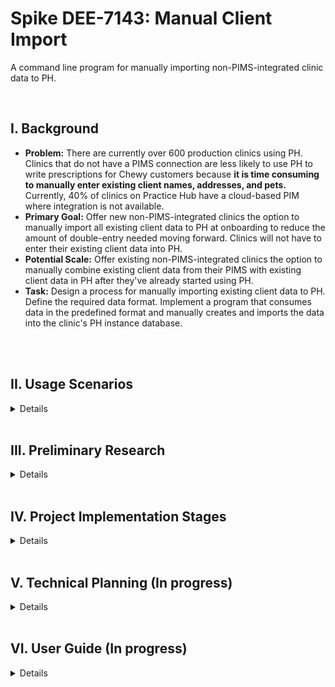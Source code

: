 # Spike DEE-7143: Manual Client Import

A command line program for manually importing non-PIMS-integrated clinic data to PH.

<br>

## I. Background  

- **Problem:** There are currently over 600 production clinics using PH. Clinics that do not have a PIMS connection are less likely to use PH to write prescriptions for Chewy customers because **it is time consuming to manually enter existing client names, addresses, and pets.** Currently, 40% of clinics on Practice Hub have a cloud-based PIM where integration is not available. 
- **Primary Goal:** Offer new non-PIMS-integrated clinics the option to manually import all existing client data to PH at onboarding to reduce the amount of double-entry needed moving forward. Clinics will not have to enter their existing client data into PH.
- **Potential Scale:** Offer existing non-PIMS-integrated clinics the option to manually combine existing client data from their PIMS with existing client data in PH after they've already started using PH.
- **Task:** Design a process for manually importing existing client data to PH. Define the required data format. Implement a program that consumes data in the predefined format and manually creates and imports the data into the clinic's PH instance database.

<br><br>

## II. Usage Scenarios
<details>

<br>

A new clinic:  
1. Newly onboarded clinic is not able to integrate their PIMS to PH because we do not yet support their specific PIMS vendor
2. Clinic exports ALL customer data into some file
3. During onboarding week, the file gets shipped: From Clinic -> To ISR -> To PH Engineers 
4. PH engineers convert data file into a CSV file that follows the pre-defined format 
5. PH engineers feed the well-formatted, valid CSV file into the manual import tool
6. All clinic client data is now stored in the clinic's PH database  

**Impact:** The clinic can now write prescriptions to their *existing* customers without having to enter existing customer information into PH.  
**Note:** If the clinic recieves a *new* customer, they will have to enter new customer data in both PH and their existing PIMS system.  

<br>

An existing clinic:
1. An existing clinic was not able to integrate their PIMS to PH because we do not yet support their specific PIMS vendor
2. The clinic now experiences the pain point of having to ask existing clientele for their name and address to write a preapproval
3. Clinic exports ALL customer data into some file (some data may now overlap with existing data in PH)
4. Clinic ships the file: From Clinic -> To ISR -> To PH Engineers
5. PH engineers convert data file into a CSV file that follows the pre-defined format  
6. PH engineers feed the well-formatted, valid CSV file into the manual import tool, **ensuring that duplicated data is taken care of, and discrepancies in duplicated data do not crash the import**  

**Impact:** The clinic can now write prescriptions to their *existing* customers without having to enter existing customer information into PH.  
**Note:** If the clinic recieves a *new* customer, they will have to enter new customer data in both PH and their existing PIMS system.  


</details>

<br>

## III. Preliminary Research
<details>

<br>

**Definitions**  
- PIMS: Practice Information Management System  
- PHI: Pet Health Integrations  
- ISR: Internal Sales Representative (work with clinics at onboarding)  
- CSR: Customer Service Representative (work with clinics post-onboarding onward)  

<br>

<hr>

**Existing PIMS Integration Process**  
May 13th - Meeting Minutes with Prarabdh Gaur

1.	Overview of PIMS integration
2.	Once a clinic is PIMS integrated - do they need to keep their old system running forever? Are we always making calls to that system?
3.	What does “non-pims-integrated” clinic mean?
4.	How many PIMS vendors are we set up to handle? How many are there? What are some popular names of PIMS vendors?
5.	How does PIMS handle a clinic having more than 1 PIMS vendor? do we always need to call to BOTH to find the information we need?
6.	Stakeholders’ experiences:  
⁃	What is the VET experience with PIMS integration?  
⁃	What is the ISR experience with PIMS integration?  
⁃	What is the BE (PH) experience with PIMS integration?  
7.	Is integration a one-time process or is it something that needs maintenance after the clinic is set up?
8.	Can a clinic become PIMS integrated after already being onboarded?
9.	How do you test PIMS integration? How do you know it’s working? How do you handle errors? 

**PIMS Definition:** A PIMS is a software system that supports scheduling appointments, storing patient data, medications, orders, and everything that needs management in a vet clinic.  
PIMS integration is: PH makes a call to a 3rd party aggregator (not Chewy's) that then makes a call to the PIM to fetch the requested data.  

**Non-PIMS-Integrated clinic** refers to a clinic whose existing PIMS vendor is not yet integrated by the 3rd party aggregator.  

**Each clinic has 1 PIMS vendor.** There are many different PIMS vendors so clinics chose one of many different vendors. From the aggregator's perspective they need to handle data from all of the different vendors. The aggregator then sends Chewy data in canonical form, so PIMS integration service handles data in a unified format. (But for the manual import, we will have to be the entity handling data in differing formats from different vendors)  

**Process:** Integration is set up manually. Clinic needs to sign an agreement with the 3rd party provider that we consume the data from. Takes time. Emails sent back and forth. Because PIMS sw is on-premise, the 3rd party aggregator must install something on the clinic system, get assigned a site ID, etc. Once side ID is assigned we create a record in the PIMS service for that clinic with that site ID. We look up site ID using our own Kyrios ID.  

**Error handling:** If the aggregator service goes down or if the on-premise server goes down then PH is not able to look up customer information etc.  

**Issue:** ISRs do not have access to prouction data. 

<br>

<hr>

**Customer Service/Business Needs**  
May 16th - Meeting Minutes with Lisa Kodya, PM of PH  

Technical background  
- We currently integrate with four PIMS. Anything outside these 4 are not able to be integrated:  
https://chewyinc.atlassian.net/wiki/spaces/D/pages/1526535756/PIMS+Integration+w+Practice+Hub  
- Point of Contact: Chris Miley - Chris is in engineering, currently working on expanding our offerings as far as integrations.  
- We are currently testing what it looks like for a clinic to become integrated POST activation. Retroactive integration has been an issue. We are looking for clients who are willing to be part of the beta testing for this.  
- Cornerstone is the only PIMS we have writeback capabilities for.  
- **Clinics are conerned with data privacy.** They are concerned that we will steal their data when we integrate. **Question: Will this stop them from sending us a data file containing all of their customer data? How will we securely transfer that? What if the file is too large to transfer?**
- Pet data is integral to clinic data. If this data migration does not support pet data, it is nearly useless. **Question: If this migration does *not* include pet data, what happens when pet parent places an order on chewy.com associated to their pet. How does that order appear in PH if the pet is not stored in PH?**

ISR capabilities  
- ISR role does not include data manipulation in any form. This project should steer away from that expectation.  
- Onboarding Analyst verifies when everything required prior to activation is completed and coordinates with technical resources (ie Bence) to provide tech team with the lists/scripts to onboard the cohort of clinics each week.  
- Instead of expecting ISRs to manipulate data, the data migration option should be part of the list given to the tech team each week. Then, the script should live with the tech team to be run by the tech team.  
- **The question still stands: Who should be responsible for *formatting* data for the migration then?**  

What led to this manual import project becomming a need?  
1. A clinic had a PIM vendor we DO integrate with (atamark)
2. They were switching over to a vendor we DO NOT integrate with
3. They had the idea that they wanted to quickly MIGRATE (not integrate) all customer data from their old vendor into PH before switching to their new vendor in order to avoid having to re-enter existing customer data into PH after giving up their atamark system.  

<br>

**Updated Use Cases**  
| Use Case    | Integration | Migration | Result |
| ----------- | ----------- | ----------- | ----------- |
| Clinic uses non-integrated vendor | Not possible  | Does not want to migrate  | Clinic will have to double-enter all data moving forward  |
| Clinic uses non-integrated vendor | Not possible  | Migrates at onboarding  | Clinic will not have to re-enter existing data, but will have to double-enter all new data moving forward  |
| Clinic uses non-integrated vendor | Not possible  | Did not migrate at onboarding but x time later wants to migrate  | Clinic will not have to re-enter existing data, but will have to double-enter all new data moving forward, and we will have to deal with data discrepancies that rise out human error during previous double-entry  |
| Clinic uses integrated vendor | Integrated at onboarding  | No use case for migration  | Clinic is integrated  |
| Clinic uses integrated vendor | Did not chose to integrate at onboarding  | While migration is possible, we will strongly suggest they integrate instead of migration (esp once beta testing is complete)  | Clinic ought to be integrated  |

<br>

**Updated Purpose**  
- If this data migration tool does not exist, non-PIMS-integrated clinics will have to double enter ALL data for EVERY single client.  
- If this data migration tool does exist, non-PIMS-integrated clinics will only have to double enter data for NEW clients, not existing clients.  
- This data migration tool does not solve the non-PIMS-integrated pain point of double entry, it only minimizes it.  
- It will be important to be clear about that expectation with clients (clinics) in the future.  

<br>

<hr>

**Conclusion**  
- Integration > migration  
- Migration is only a temporary solution. It does not solve any paint point but is a crutch/lessens the double-entry problem.
- If a clinic has a PIMS vendor we are integrated with, we ought to never offer a data migration to them.
- Initially, this project aimed to create a tool to be used by ISRs during onboarding. In the initial plan, the ISRs were responsible for formatting data from clinics into a CSV file in a pre-defiend format. I no longer believe this to be an ideal solution. Data manipulation is not the responsibility of an ISR. 
- Initially, this project aimed to support data migrations for existing non-integrated clinics post-onboarding. I have since re-evaluated this case and have determined that it should be avoided. The data descrepancies that will arise via human error between the time the clinic is onboarded and when they wish to migrate ought not to cost Chewy engineers their time. This data migration service, if offered, should only be offered at the time of onboarding, but not after. 
- The biggest challenge of this project will be working with clinics to export the client data file.
- The use cases and background of this report have been updated to reflect the above findings. 

<br>

</details>

<br>

## IV. Project Implementation Stages
<details>

<br>

**Stage 1: (To complete during Coop)** Create a simple tool that reads in data of a canonical form and calls GraphQL mutations to create/populate that data in PH. Assumes the manual import is taking place **at onboarding time** not after.

**Stage 2: (To be completed by PHI)** Automate the process of converting the clinic-given file into the canonical file format. Requires pet data mapping.

**Stage 3:** Improve the manual import tool to handle potential duplicate data, such that it can be offered to clinics after onboarding. Requires some mechanism for handling duplicate data because by this time the clinic may have already started entering existing client data into PH, so when we pull all the data from their PIMS vendor into PH there will be overlaps. 

</details>

<br>

## V. Technical Planning (In progress)
<details>

<br>

**Import File Format**  
For each clinic performing a manual import, there will exist two CSV files:
1. The input CSV: raw data from the clinic (uncleaned data)
2. The formatted CSV: the canonically formatted CSV that is ready to be fed into the manual import tool (cleaned data) 

<br>

The formatted CSV will have the following columns:

| Column Title| Type and Restrictions | 
| ----------- | ----------- | 
| **firstName** | a String | 
| **lastName** | a String | 
| **email** | a valid email address | 
| **streetAddress1** | a String | 
| **streetAddress2** | a String | 
| **city** | not abbreviated, must exist within the countryArea | 
| **postal code** | must be valid given the countryArea | 
| **countryArea** | accepts formats “MA” “Massachusetts” “ma” “Ma” | 
| **country** | optional, default is “US” | 
| **phone** | a valid phone number, MUST be prepended with country code (eg +1)  | 
| **name** | a String | 
| **kind** | one of ['Reptile', 'Bird', 'Cat', 'Horse', 'Fish', 'Large Animal', 'Dog', 'Small Pet'] | 
| **breed** | must exist in Chewy’s breed mapping | 
| **gender** | one of [‘Male’, ‘Female’, ‘Unknown’] | 
| **weight** | a Float, must be > 0.0 | 
| **birthday** | a String formatted YYYY-MM-DD | 

<br>
 

**Design Decisions**  

Step 1 : determining tools/frameworks, plan logic, plan use of mutations
Python, pandas, etc 
any way to create an executable

Step 2 : execute using test data 
-meet with prarabdh to determing the string matching algorithm 
— if a pet is deceased then we do not want to collect that info -> this should be taken care of in the first step where the cleaning takes place

Step 3 : handling errors/Error reporting
At the end of the import, a report will print with any errors that occured during the import
What if there is a network error in the middle of a sync? -> the report should indicate where it stopped such that we can re-start it from where it left off. Perhaps include an option to say where to start the import from?
What happens when the tool is run multiples times? by mistake or because of a network error? -> as of right now in this first step we will not be checking for duplicate data we will simply always create new data as we go though the input file. The next step will be checking for duplicate data.
How to report invalid data during import? eg invalid birthday format -> hopefully this will be taken care of before the data reaches the import tool. All formatting will be done prior to the import tool being run such that the formatted CSV will not produce any formatting errors in the mutations.

What if a clinic's previous PIM vendor did not collect information that is required for us to collect? -> perhaps we should create two new mutations for creating customers and pets that allow some data to be missing. But then moving forward will the missing data cause crashes? probably.

Minor: encoding? UTF-8 or ASCII
Minor: can accept CSV OR EXCEL? it will be pretty common for clinics to export in Excel files 

<br>

**Test Plan**  
Test Cases:
- data format invalid -> expected: take that row of data and add it to the output report along with the error 
- network error in the middle of sync -> expected: take that row of data and add it to the output report along with the error (probably a network error) because it will output a report with all the rows of data that never got imported, we can just use that output report CSV as the new input of running it a second time.

<br>

**Further Development**  
Things to think about when approaching stage 3, handling duplicate data for post-onboarding imports:
- unique ID is email for the customer - if someone updates their email address , they will appear in the system TWO times (is that okay? is there another checking mechanism?) 
- how to handle identical, duplicate data that exists in the PIMS system before the import: Can look at the MOST RECENTLY updated record and keep that one? Create some kind of “score” that helps the user understand which data might be the most up to date and let the user decide which data to keep?
- how to handle duplicate data with descrepancy (eg the same user and email, but different address)  

</details>

<br>

## VI. User Guide (In progress)
<details>

<br>
Important to be transparent with clinics that this migration does not solve their problem - they still need to double enter all new client data. Setting expectations is important for a solution that does not entirely solve the problem.
-What are the requirements  
-how to execute this tool at the command line  
</details>




